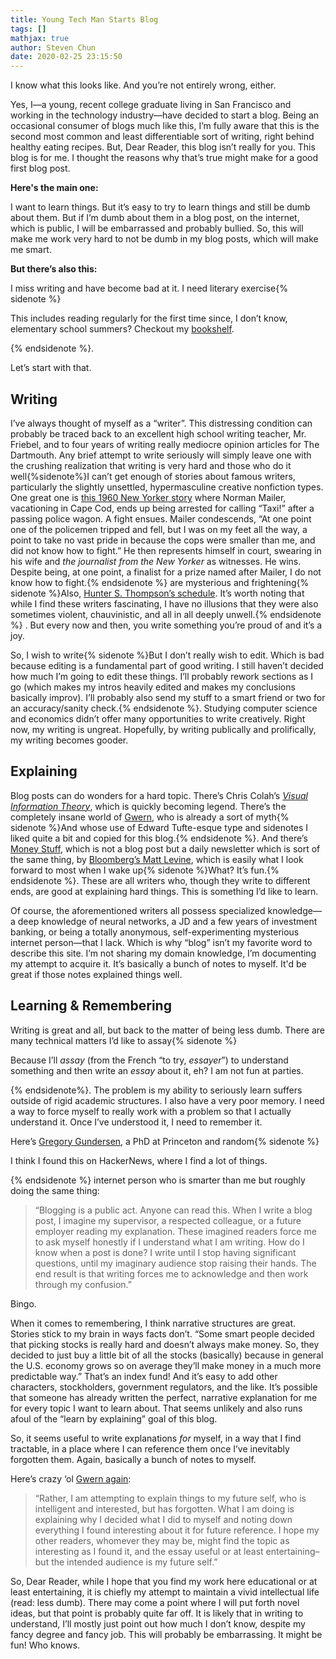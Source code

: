 ```yaml
---
title: Young Tech Man Starts Blog
tags: []
mathjax: true
author: Steven Chun
date: 2020-02-25 23:15:50
---
```


<p>I know what this looks like. And you’re not entirely wrong, either.</p>
<p>Yes, I—a young, recent college graduate living in San Francisco and working in the technology industry—have decided to start a blog. Being an occasional consumer of blogs much like this, I’m fully aware that this is the second most common and least differentiable sort of writing, right behind healthy eating recipes. But, Dear Reader, this blog isn’t really for you. This blog is for me. I thought the reasons why that’s true might make for a good first blog post.</p>
<p><strong>Here's the main one:</strong></p>
<p>I want to learn things. But it’s easy to try to learn things and still be dumb about them. But if I’m dumb about them in a blog post, on the internet, which is public, I will be embarrassed and probably bullied. So, this will make me work very hard to not be dumb in my blog posts, which will make me smart.</p>
<p><strong><strong>But there’s also this</strong>:</strong></p>
<p>I miss writing and have become bad at it. I need literary exercise{% sidenote %}</p>
<p>This includes reading regularly for the first time since, I don’t know, elementary school summers? Checkout my <a href="https://blog.stevenchun.me/bookshelf/">bookshelf</a>.</p>
<p>{% endsidenote %}.</p>
<p>Let’s start with that.</p>
<h2 id="writing">Writing</h2>
<p>I’ve always thought of myself as a “writer”. This distressing condition can probably be traced back to an excellent high school writing teacher, Mr. Friebel, and to four years of writing really mediocre opinion articles for The Dartmouth. Any brief attempt to write seriously will simply leave one with the crushing realization that writing is very hard and those who do it well{%sidenote%}I can’t get enough of stories about famous writers, particularly the slightly unsettled, hypermasculine creative nonfiction types. One great one is <a href="https://www.newyorker.com/magazine/1960/10/08/massachusetts-vs-mailer">this 1960 New Yorker story</a> where Norman Mailer, vacationing in Cape Cod, ends up being arrested for calling “Taxi!” after a passing police wagon. A fight ensues. Mailer condescends, “At one point one of the policemen tripped and fell, but I was on my feet all the way, a point to take no vast pride in because the cops were smaller than me, and did not know how to fight.” He then represents himself in court, swearing in his wife and <em>the journalist from the New Yorker </em>as witnesses. He wins. Despite being, at one point, a finalist for a prize named after Mailer, I do not know how to fight.{% endsidenote %} are mysterious and frightening{% sidenote %}Also, <a href="https://www.independent.co.uk/arts-entertainment/books/news/hunter-s-thompson-s-daily-routine-was-the-height-of-dissolution-a6798801.html">Hunter S. Thompson’s schedule</a>. It’s worth noting that while I find these writers fascinating, I have no illusions that they were also sometimes violent, chauvinistic, and all in all deeply unwell.{% endsidenote %} . But every now and then, you write something you’re proud of and it’s a joy.</p>
<p>So, I wish to write{% sidenote %}But I don’t really wish to edit. Which is bad because editing is a fundamental part of good writing. I still haven’t decided how much I’m going to edit these things. I’ll probably rework sections as I go (which makes my intros heavily edited and makes my conclusions basically improv). I’ll probably also send my stuff to a smart friend or two for an accuracy/sanity check.{% endsidenote %}.<strong> </strong>Studying computer science and economics didn’t offer many opportunities to write creatively. Right now, my writing is ungreat. Hopefully, by writing publically and prolifically, my writing becomes gooder.</p>
<h2 id="explaining">Explaining</h2>
<p>Blog posts can do wonders for a hard topic. There’s Chris Colah’s <a href="https://colah.github.io/posts/2015-09-Visual-Information/"><em>Visual Information Theory</em></a>, which is quickly becoming legend. There’s the completely insane world of <a href="https://www.gwern.net/">Gwern</a>, who is already a sort of myth{% sidenote %}And whose use of Edward Tufte-esque type and sidenotes I liked quite a bit and copied for this blog.{% endsidenote %}. And there’s <a href="http://link.mail.bloombergbusiness.com/join/4wm/moneystuff-signup&amp;hash=54223001ca3ffcf40f2629c25acea67a">Money Stuff</a>, which is not a blog post but a daily newsletter which is sort of the same thing, by <a href="https://www.bloomberg.com/opinion/authors/ARbTQlRLRjE/matthew-s-levine">Bloomberg’s Matt Levine</a>, which is easily what I look forward to most when I wake up{% sidenote %}What? It’s fun.{% endsidenote %}. These are all writers who, though they write to different ends, are good at explaining hard things. This is something I’d like to learn.</p>
<p>Of course, the aforementioned writers all possess specialized knowledge—a deep knowledge of neural networks, a JD and a few years of investment banking, or being a totally anonymous, self-experimenting mysterious internet person—that I lack. Which is why “blog” isn’t my favorite word to describe this site. I’m not sharing my domain knowledge, I’m documenting my attempt to acquire it. It’s basically a bunch of notes to myself. It'd be great if those notes explained things well.</p>
<h2 id="learning-remembering">Learning &amp; Remembering</h2>
<p>Writing is great and all, but back to the matter of being less dumb. There are many technical matters I’d like to assay{% sidenote %}</p>
<p>Because I’ll <em>assay </em>(from the French “to try, <em>essayer</em>”) to understand something and then write an <em>essay </em>about it, eh? I am not fun at parties.</p>
<p>{% endsidenote%}. The problem is my ability to seriously learn suffers outside of rigid academic structures. I also have a very poor memory. I need a way to force myself to really work with a problem so that I actually understand it. Once I’ve understood it, I need to remember it.</p>
<p>Here’s <a href="http://gregorygundersen.com/blog/2020/01/12/why-research-blog/">Gregory Gundersen</a>, a PhD at Princeton and random{% sidenote %}</p>
<p>I think I found this on HackerNews, where I find a lot of things.</p>
<p>{% endsidenote %} internet person who is smarter than me but roughly doing the same thing:</p>
<blockquote>“Blogging is a public act. Anyone can read this. When I write a blog post, I imagine my supervisor, a respected colleague, or a future employer reading my explanation. These imagined readers force me to ask myself honestly if I understand what I am writing. How do I know when a post is done? I write until I stop having significant questions, until my imaginary audience stop raising their hands. The end result is that writing forces me to acknowledge and then work through my confusion.”</blockquote>
<p>Bingo.</p>
<p>When it comes to remembering, I think narrative structures are great. Stories stick to my brain in ways facts don’t. “Some smart people decided that picking stocks is really hard and doesn’t always make money. So, they decided to just buy a little bit of all the stocks (basically) because in general the U.S. economy grows so on average they’ll make money in a much more predictable way.” That’s an index fund! And it’s easy to add other characters, stockholders, government regulators, and the like. It’s possible that someone has already written the perfect, narrative explanation for me for every topic I want to learn about. That seems unlikely and also runs afoul of the “learn by explaining” goal of this blog.</p>
<p>So, it seems useful to write explanations <em>for</em> myself, in a way that I find tractable, in a place where I can reference them once I’ve inevitably forgotten them. Again, basically a bunch of notes to myself.</p>
<p>Here’s crazy ‘ol <a href="https://www.gwern.net/About">Gwern again</a>:</p>
<blockquote>“Rather, I am attempting to explain things to my future self, who is intelligent and interested, but has forgotten. What I am doing is explaining why I decided what I did to myself and noting down everything I found interesting about it for future reference. I hope my other readers, whomever they may be, might find the topic as interesting as I found it, and the essay useful or at least entertaining–but the intended audience is my future self.”</blockquote>
<p>So, Dear Reader, while I hope that you find my work here educational or at least entertaining, it is chiefly my attempt to maintain a vivid intellectual life (read: less dumb). There may come a point where I will put forth novel ideas, but that point is probably quite far off. It is likely that in writing to understand, I’ll mostly just point out how much I don’t know, despite my fancy degree and fancy job. This will probably be embarrassing. It might be fun! Who knows.</p>